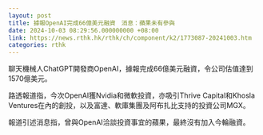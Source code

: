 ```yaml
---
layout: post
title: 據報OpenAI完成66億美元融資　消息：蘋果未有參與
date: 2024-10-03 08:29:56.000000000 +08:00
link: https://news.rthk.hk/rthk/ch/component/k2/1773087-20241003.htm
categories: rthk
---
```


聊天機械人ChatGPT開發商OpenAI，據報完成66億美元融資，令公司估值達到1570億美元。

路透報道指，今次OpenAI獲Nvidia和微軟投資，亦吸引Thrive Capital和Khosla Ventures在內的創投，以及富達、軟庫集團及阿布扎比支持的投資公司MGX。

報道引述消息指，曾與OpenAI洽談投資事宜的蘋果，最終沒有加入今輪融資。
